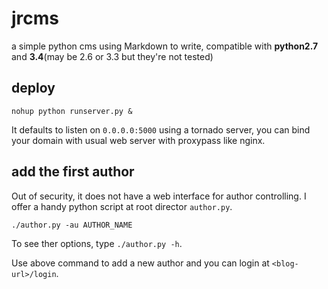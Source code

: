 # jrcms
a simple python cms using Markdown to write, compatible with **python2.7** and **3.4**(may be 2.6 or 3.3 but they're not tested)

## deploy

    nohup python runserver.py &
  
It defaults to listen on `0.0.0.0:5000` using a tornado server, you can bind your domain with usual web server with proxypass like nginx.

## add the first author

Out of security, it does not have a web interface for author controlling. I offer a handy python script at root director `author.py`.

    ./author.py -au AUTHOR_NAME

To see ther options, type `./author.py -h`.

Use above command to add a new author and you can login at `<blog-url>/login`. 

